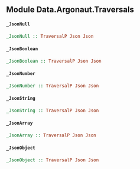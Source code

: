 ## Module Data.Argonaut.Traversals

#### `_JsonNull`

``` purescript
_JsonNull :: TraversalP Json Json
```

#### `_JsonBoolean`

``` purescript
_JsonBoolean :: TraversalP Json Json
```

#### `_JsonNumber`

``` purescript
_JsonNumber :: TraversalP Json Json
```

#### `_JsonString`

``` purescript
_JsonString :: TraversalP Json Json
```

#### `_JsonArray`

``` purescript
_JsonArray :: TraversalP Json Json
```

#### `_JsonObject`

``` purescript
_JsonObject :: TraversalP Json Json
```


